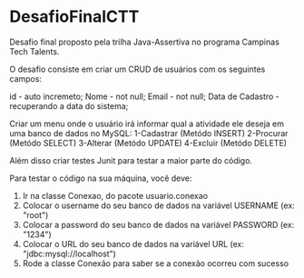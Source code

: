 # DesafioFinalCTT

Desafio final proposto pela trilha Java-Assertiva no programa Campinas Tech Talents.

O desafio consiste em criar um CRUD de usuários com os seguintes campos:

id - auto incremeto;
Nome - not null;
Email - not null;
Data de Cadastro - recuperando a data do sistema;

Criar um menu onde o usuário irá informar qual a atividade ele deseja em uma banco de dados no MySQL:
1-Cadastrar (Metódo INSERT)
2-Procurar (Metódo SELECT)
3-Alterar (Metódo UPDATE)
4-Excluir (Metódo DELETE)

Além disso criar testes Junit para testar a maior parte do código.

Para testar o código na sua máquina, você deve:

1. Ir na classe Conexao, do pacote usuario.conexao
2. Colocar o username do seu banco de dados na variável USERNAME (ex: "root")
3. Colocar a password do seu banco de dados na variável PASSWORD (ex: "1234")
4. Colocar o URL do seu banco de dados na variável URL (ex: "jdbc:mysql://localhost")
5. Rode a classe Conexão para saber se a conexão ocorreu com sucesso
